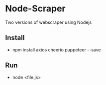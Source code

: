 # Node-Scraper
Two versions of webscraper using Nodejs

## Install
- npm install axios cheerio puppeteer --save

## Run
- node <file.js>
